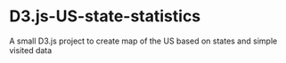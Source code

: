 # D3.js-US-state-statistics
A small D3.js project to create map of the US based on states and simple visited data

